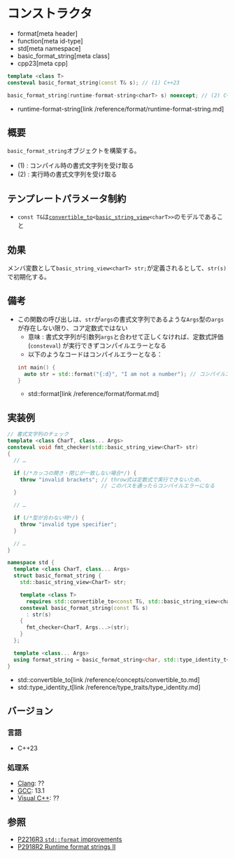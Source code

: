 # コンストラクタ
* format[meta header]
* function[meta id-type]
* std[meta namespace]
* basic_format_string[meta class]
* cpp23[meta cpp]

```cpp
template <class T>
consteval basic_format_string(const T& s); // (1) C++23

basic_format_string(runtime-format-string<charT> s) noexcept; // (2) C++26
```
* runtime-format-string[link /reference/format/runtime-format-string.md]

## 概要
`basic_format_string`オブジェクトを構築する。

- (1) : コンパイル時の書式文字列を受け取る
- (2) : 実行時の書式文字列を受け取る


## テンプレートパラメータ制約
- `const T&`は[`convertible_to`](/reference/concepts/convertible_to.md)`<`[`basic_string_view`](/reference/string_view/basic_string_view.md)`<charT>>`のモデルであること


## 効果
メンバ変数として`basic_string_view<charT> str;`が定義されるとして、`str(s)`で初期化する。


## 備考
- この関数の呼び出しは、`str`が`args`の書式文字列であるような`Args`型の`args`が存在しない限り、コア定数式ではない
    - 意味 : 書式文字列が引数列`args`と合わせて正しくなければ、定数式評価 (`consteval`) が実行できずコンパイルエラーとなる
    - 以下のようなコードはコンパイルエラーとなる：
    ```cpp
    int main() {
      auto str = std::format("{:d}", "I am not a number"); // コンパイルエラー！型が合わない
    }
    ```
    * std::format[link /reference/format/format.md]


## 実装例
```cpp
// 書式文字列のチェック
template <class CharT, class... Args>
consteval void fmt_checker(std::basic_string_view<CharT> str)
{
  // …

  if (/*カッコの開き・閉じが一致しない場合*/) {
    throw "invalid brackets"; // throw式は定数式で実行できないため、
                              // このパスを通ったらコンパイルエラーになる
  }

  // …

  if (/*型が合わない時*/) {
    throw "invalid type specifier";
  }

  // …
}

namespace std {
  template <class CharT, class... Args>
  struct basic_format_string {
    std::basic_string_view<CharT> str;

    template <class T>
      requires std::convertible_to<const T&, std::basic_string_view<charT>>
    consteval basic_format_string(const T& s)
      : str(s)
    {
      fmt_checker<CharT, Args...>(str);
    }
  };

  template <class... Args>
  using format_string = basic_format_string<char, std::type_identity_t<Args>...>;
}
```
* std::convertible_to[link /reference/concepts/convertible_to.md]
* std::type_identity_t[link /reference/type_traits/type_identity.md]


## バージョン
### 言語
- C++23

### 処理系
- [Clang](/implementation.md#clang): ??
- [GCC](/implementation.md#gcc): 13.1
- [Visual C++](/implementation.md#visual_cpp): ??


## 参照
- [P2216R3 `std::format` improvements](https://www.open-std.org/jtc1/sc22/wg21/docs/papers/2021/p2216r3.html)
- [P2918R2 Runtime format strings II](https://open-std.org/jtc1/sc22/wg21/docs/papers/2023/p2918r2.html)
